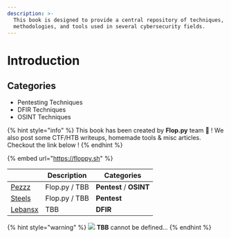 ```yaml
---
description: >-
  This book is designed to provide a central repository of techniques,
  methodologies, and tools used in several cybersecurity fields.
---
```


# Introduction

## Categories

* Pentesting Techniques
* DFIR Techniques
* OSINT Techniques

{% hint style="info" %}
This book has been created by **Flop.py** team 💾 ! We also post some CTF/HTB writeups, homemade tools & misc articles. Checkout the link below !
{% endhint %}

{% embed url="https://floppy.sh" %}

<table><thead><tr><th data-type="users" data-multiple></th><th>Description</th><th>Categories</th></tr></thead><tbody><tr><td><a href="http://localhost:5000/u/MfRG34PMAZXF5ZzANE20ihtbgLN2">Pezzz</a></td><td>Flop.py / TBB</td><td><strong>Pentest</strong> / <strong>OSINT</strong></td></tr><tr><td><a href="http://localhost:5000/u/FDux4bmF9bSX522yA8UFgEc8Abx1">Steels</a></td><td>Flop.py / TBB</td><td><strong>Pentest</strong></td></tr><tr><td><a href="http://localhost:5000/u/GxynAb02YhauxhwG3thZtoXbqA12">Lebansx</a></td><td>TBB</td><td><strong>DFIR</strong></td></tr></tbody></table>

{% hint style="warning" %}
![](.gitbook/assets/TBB\_v5.png)   **TBB** cannot be defined...&#x20;
{% endhint %}

